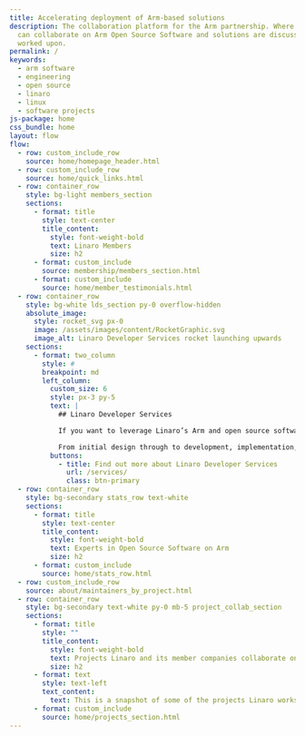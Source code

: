 ```yaml
---
title: Accelerating deployment of Arm-based solutions
description: The collaboration platform for the Arm partnership. Where members
  can collaborate on Arm Open Source Software and solutions are discussed &
  worked upon.
permalink: /
keywords:
  - arm software
  - engineering
  - open source
  - linaro
  - linux
  - software projects
js-package: home
css_bundle: home
layout: flow
flow:
  - row: custom_include_row
    source: home/homepage_header.html
  - row: custom_include_row
    source: home/quick_links.html
  - row: container_row
    style: bg-light members_section
    sections:
      - format: title
        style: text-center
        title_content:
          style: font-weight-bold
          text: Linaro Members
          size: h2
      - format: custom_include
        source: membership/members_section.html
      - format: custom_include
        source: home/member_testimonials.html
  - row: container_row
    style: bg-white lds_section py-0 overflow-hidden
    absolute_image:
      style: rocket_svg px-0
      image: /assets/images/content/RocketGraphic.svg
      image_alt: Linaro Developer Services rocket launching upwards
    sections:
      - format: two_column
        style: #
        breakpoint: md
        left_column:
          custom_size: 6
          style: px-3 py-5
          text: |
            ## Linaro Developer Services

            If you want to leverage Linaro’s Arm and open source software expertise on a specific project, then working with Linaro Developer Services is the right option for you.

            From initial design through to development, implementation, support and training, Linaro Developer Services help you leverage open source on Arm to ensure fast time to market, exceptional quality and security, and cost effective long term maintenance..
          buttons:
            - title: Find out more about Linaro Developer Services
              url: /services/
              class: btn-primary
  - row: container_row
    style: bg-secondary stats_row text-white
    sections:
      - format: title
        style: text-center
        title_content:
          style: font-weight-bold
          text: Experts in Open Source Software on Arm
          size: h2
      - format: custom_include
        source: home/stats_row.html
  - row: custom_include_row
    source: about/maintainers_by_project.html
  - row: container_row
    style: bg-secondary text-white py-0 mb-5 project_collab_section
    sections:
      - format: title
        style: ""
        title_content:
          style: font-weight-bold
          text: Projects Linaro and its member companies collaborate on
          size: h2
      - format: text
        style: text-left
        text_content:
          text: This is a snapshot of some of the projects Linaro works on
      - format: custom_include
        source: home/projects_section.html
---
```

